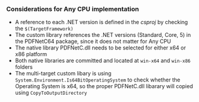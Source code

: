 ### Considerations for Any CPU implementation

- A reference to each .NET version is defined in the *csproj* by checking the `$(TargetFramework)`
- The custom library references the .NET versions (Standard, Core, 5) in the PDFNetC64 package, since it does not matter for Any CPU
- The native library PDFNetC.dll needs to be selected for either x64 or x86 platform
- Both native libraries are committed and located at `win-x64` and `win-x86` folders
- The multi-target custom libary is using `System.Environment.Is64BitOperatingSystem` to check whether the Operating System is x64, so the proper PDFNetC.dll libarary will copied using `CopyToOutputDirectory`
